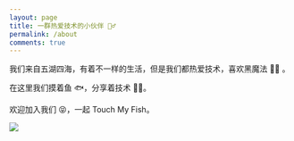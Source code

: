 ```yaml
---
layout: page
title: 一群热爱技术的小伙伴 💁‍♂️
permalink: /about
comments: true
---
```

<div class="row justify-content-between">
<div class="col-md-8 pr-5">
<p class="mb-5">我们来自五湖四海，有着不一样的生活，但是我们都热爱技术，喜欢黑魔法 🧙‍♂️ 。</p>
<p class="mb-5">在这里我们摸着鱼 🐟，分享着技术 🙆‍♂️。 </p>
<p class="mb-5">欢迎加入我们 😝，一起 Touch My Fish。</p>
<img src="{{site.baseurl}}/assets/images/touchmyfishabout.png"/>
</div>
</div>
